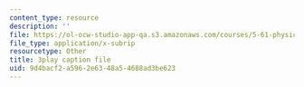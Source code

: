 ```yaml
---
content_type: resource
description: ''
file: https://ol-ocw-studio-app-qa.s3.amazonaws.com/courses/5-61-physical-chemistry-fall-2017/9d4bacf2a5962e6348a54688ad3be623_MAbnZhFX3nk.srt
file_type: application/x-subrip
resourcetype: Other
title: 3play caption file
uid: 9d4bacf2-a596-2e63-48a5-4688ad3be623
---
```

